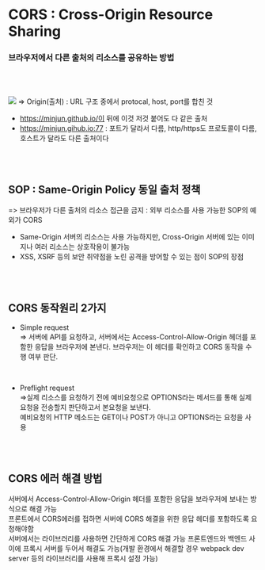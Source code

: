 # CORS : Cross-Origin Resource Sharing
### 브라우저에서 다른 출처의 리소스를 공유하는 방법
<br />
<br />
<br />
<img src='https://user-images.githubusercontent.com/45661217/147995359-52b52ffc-2443-4071-8364-d782819f730b.png' />
=> Origin(출처) : URL 구조 중에서 protocal, host, port를 합친 것 <br />

- https://minjun.github.io/이 뒤에 이것 저것 붙어도 다 같은 출처
- https://minjun.gihub.io:77 : 포트가 달라서 다름, http/https도 프로토콜이 다름, 호스트가 달라도 다른 출처이다
<br />
<br />

## SOP : Same-Origin Policy 동일 출처 정책
=> 브라우저가 다른 출처의 리소스 접근을 금지 : 외부 리소스를 사용 가능한 SOP의 예외가 CORS   
- Same-Origin 서버의 리소스는 사용 가능하지만, Cross-Origin 서버에 있는 이미지나 여러 리소스는 상호작용이 불가능
- XSS, XSRF 등의 보안 취약점을 노린 공격을 방어할 수 있는 점이 SOP의 장점
<br />
<br />

## CORS 동작원리 2가지
- Simple request<br />
=> 서버에 API를 요청하고, 서버에서는 Access-Control-Allow-Origin 헤더를 포함한 응답을 브라우저에 본낸다. 브라우저는 이 헤더를 확인하고 CORS 동작을 수행 여부 판단.
<br />

- Preflight request<br />
=>실제 리소스를 요청하기 전에 예비요청으로 OPTIONS라는 메서드를 통해 실제 요청을 전송할지 판단하고서 본요청을 보낸다.   
예비요청의 HTTP 메소드는 GET이나 POST가 아니고 OPTIONS라는 요청을 사용
<br />
<br />

## CORS 에러 해결 방법
서버에서 Access-Control-Allow-Origin 헤더를 포함한 응답을 보라우저에 보내는 방식으로 해결 가능   
프론트에서 CORS에러를 접하면 서버에 CORS 해결을 위한 응답 헤더를 포함하도록 요청해야함   
서버에서는 라이브러리를 사용하면 간단하게 CORS 해결 가능
프론트엔드와 백엔드 사이에 프록시 서버를 두어서 해결도 가능(개발 환경에서 해결할 경우 webpack dev server 등의 라이브러리를 사용해 프록시 설정 가능)
